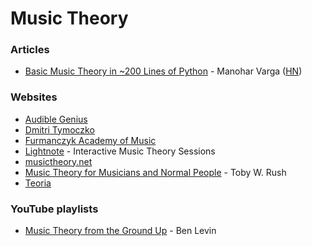 # Music Theory

### Articles

* [Basic Music Theory in ~200 Lines of Python](https://www.mvanga.com/blog/basic-music-theory-in-200-lines-of-python) - Manohar Varga \([HN](https://news.ycombinator.com/item?id=26859907)\)

### Websites

* [Audible Genius](https://www.audiblegenius.com/)
* [Dmitri Tymoczko](https://dmitri.mycpanel.princeton.edu/teaching.html)
* [Furmanczyk Academy of Music](https://howtoplaypiano.ca/learn-free-music-theory)
* [Lightnote](https://www.lightnote.co/) - Interactive Music Theory Sessions
* [musictheory.net](https://www.musictheory.net/)
* [Music Theory for Musicians and Normal People](https://tobyrush.com/theorypages/index.html) - Toby W. Rush
* [Teoria](https://www.teoria.com/)

### YouTube playlists

* [Music Theory from the Ground Up](https://www.youtube.com/watch?v=Q3yqUeiMn_g&list=PLJTWoPGfHxQH5zdZN6UlMPwZerVApkqmk) - Ben Levin



